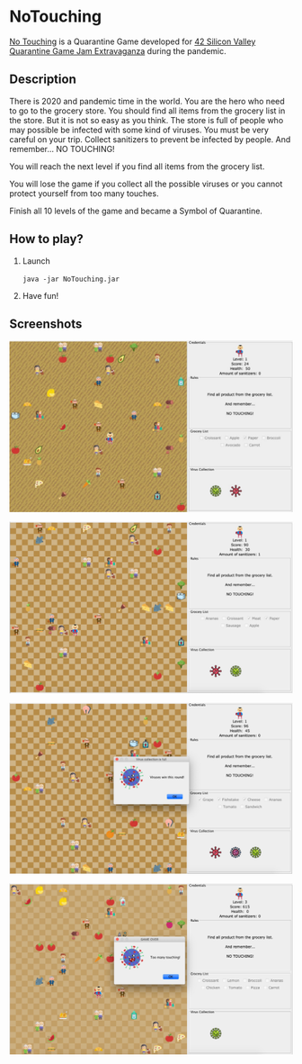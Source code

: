 # NoTouching

[No Touching](https://kdenisov.itch.io/no-touching) is a Quarantine Game developed for [42 Silicon Valley Quarantine Game Jam Extravaganza](https://itch.io/jam/42svgamejam) during the pandemic.

## Description

There is 2020 and pandemic time in the world. You are the hero who need to go to the grocery store. You should find all items from the grocery list in the store. But it is not so easy as you think. The store is full of people who may possible be infected with some kind of viruses. You must be very careful on your trip. Collect sanitizers to prevent be infected by people. And remember… NO TOUCHING!

You will reach the next level if you find all items from the grocery list. 

You will lose the game if you collect all the possible viruses or you cannot protect yourself from too many touches.

Finish all 10 levels of the game and became a Symbol of Quarantine.

## How to play?

1. Launch
     
     `java -jar NoTouching.jar`
     
2. Have fun!

## Screenshots

![image](/screenshots/1.jpg)

![alt text](/screenshots/2.jpeg)

![alt text](/screenshots/3.jpeg)

![alt text](/screenshots/4.jpeg)
